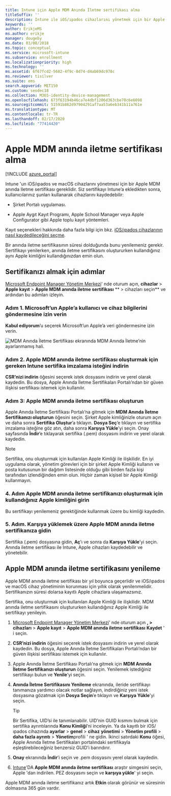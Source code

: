 ```yaml
---
title: Intune için Apple MDM Anında İletme sertifikası alma
titleSuffix: ''
description: Intune ile iOS/ıpados cihazlarını yönetmek için bir Apple MDM anında Iletme sertifikası alın.
keywords: ''
author: ErikjeMS
ms.author: erikje
manager: dougeby
ms.date: 03/08/2018
ms.topic: conceptual
ms.service: microsoft-intune
ms.subservice: enrollment
ms.localizationpriority: high
ms.technology: ''
ms.assetid: 6f67fcd2-5682-4f9c-8d74-d4ab69dc978c
ms.reviewer: tisilver
ms.suite: ems
search.appverid: MET150
ms.custom: seodec18
ms.collection: M365-identity-device-management
ms.openlocfilehash: 673f63194b46ca7e4dbf1206d363cbe70c6e6098
ms.sourcegitcommit: 51591b862d97904291af7aa53a6eb341b11a761e
ms.translationtype: MT
ms.contentlocale: tr-TR
ms.lasthandoff: 02/17/2020
ms.locfileid: "77414420"
---
```

# <a name="get-an-apple-mdm-push-certificate"></a>Apple MDM anında iletme sertifikası alma

[!INCLUDE [azure_portal](../includes/azure_portal.md)]

Intune 'un iOS/ıpados ve macOS cihazlarını yönetmesi için bir Apple MDM anında Iletme sertifikası gereklidir. Siz sertifikayı Intune’a ekledikten sonra, kullanıcılarınız şunları kullanarak cihazlarını kaydedebilir:

- Şirket Portalı uygulaması.

- Apple Aygıt Kayıt Programı, Apple School Manager veya Apple Configurator gibi Apple toplu kayıt yöntemleri.

Kayıt seçenekleri hakkında daha fazla bilgi için bkz. [iOS/ıpados cihazlarının nasıl kaydedileceğini seçme](ios-enroll.md).

Bir anında iletme sertifikasının süresi dolduğunda bunu yenilemeniz gerekir. Sertifikayı yenilerken, anında iletme sertifikasını oluştururken kullandığınız aynı Apple kimliğini kullandığınızdan emin olun.


## <a name="steps-to-get-your-certificate"></a>Sertifikanızı almak için adımlar
[Microsoft Endpoint Manager Yönetim Merkezi](https://go.microsoft.com/fwlink/?linkid=2109431)' nde oturum açın, **cihazlar** > **Apple kayıt** > **Apple MDM anında iletme sertifikası** ** > cihazları seçin** ve ardından bu adımları izleyin.

### <a name="step-1-grant-microsoft-permission-to-send-user-and-device-information-to-apple"></a>Adım 1. Microsoft’un Apple’a kullanıcı ve cihaz bilgilerini göndermesine izin verin
**Kabul ediyorum**’u seçerek Microsoft’un Apple’a veri göndermesine izin verin.

![MDM Anında İletme Sertifikası ekranında MDM Anında İletme’nin ayarlanmamış hali.](./media/apple-mdm-push-certificate-get/create-mdm-push-certificate.png)

### <a name="step-2-download-the-intune-certificate-signing-request-required-to-create-an-apple-mdm-push-certificate"></a>Adım 2. Apple MDM anında iletme sertifikası oluşturmak için gereken Intune sertifika imzalama isteğini indirin
**CSR’nizi indirin** öğesini seçerek istek dosyasını indirin ve yerel olarak kaydedin. Bu dosya, Apple Anında İletme Sertifikaları Portalı’ndan bir güven ilişkisi sertifikası istemek için kullanılır.

### <a name="step-3-create-an-apple-mdm-push-certificate"></a>Adım 3: Apple MDM anında iletme sertifikası oluşturun
Apple Anında İletme Sertifikası Portalı’na gitmek için **MDM Anında İletme Sertifikanızı oluşturun** öğesini seçin. Şirket Apple kimliğinizle oturum açın ve daha sonra **Sertifika Oluştur**’a tıklayın. **Dosya Seç**’e tıklayın ve sertifika imzalama isteğine göz atın, daha sonra **Karşıya Yükle**’yi seçin. Onay sayfasında **İndir**’e tıklayarak sertifika (.pem) dosyasını indirin ve yerel olarak kaydedin.

> [!NOTE]
> Sertifika, onu oluşturmak için kullanılan Apple Kimliği ile ilişkilidir. En iyi uygulama olarak, yönetim görevleri için bir şirket Apple Kimliği kullanın ve posta kutusunun bir dağıtım listesinde olduğu gibi birden fazla kişi tarafından izlendiğinden emin olun. Hiçbir zaman kişisel bir Apple Kimliği kullanmayın.

### <a name="step-4-enter-the-apple-id-used-to-create-your-apple-mdm-push-certificate"></a>4\. Adım Apple MDM anında iletme sertifikanızı oluşturmak için kullandığınız Apple kimliğini girin
Bu sertifikayı yenilemeniz gerektiğinde kullanmak üzere bu kimliği kaydedin.

### <a name="step-5-browse-to-your-apple-mdm-push-certificate-to-upload"></a>5\. Adım. Karşıya yüklemek üzere Apple MDM anında iletme sertifikanıza gidin
Sertifika (.pem) dosyasına gidin, **Aç**’ı ve sonra da **Karşıya Yükle**’yi seçin. Anında iletme sertifikası ile Intune, Apple cihazları kaydedebilir ve yönetebilir.

## <a name="renew-apple-mdm-push-certificate"></a>Apple MDM anında iletme sertifikasını yenileme
Apple MDM anında iletme sertifikası bir yıl boyunca geçerlidir ve iOS/ıpados ve macOS cihaz yönetiminin korunması için yıllık olarak yenilenmelidir. Sertifikanızın süresi dolarsa kayıtlı Apple cihazlara ulaşamazsınız.

Sertifika, onu oluşturmak için kullanılan Apple Kimliği ile ilişkilidir. MDM anında iletme sertifikasını oluştururken kullandığınız Apple Kimliği ile sertifikayı yenileyin.

1. [Microsoft Endpoint Manager Yönetim Merkezi](https://go.microsoft.com/fwlink/?linkid=2109431)' nde oturum açın **, > cihazları** > **Apple kayıt** > **Apple MDM anında iletme sertifikası** **Kaydet** ' i seçin.
2. **CSR’nizi indirin** öğesini seçerek istek dosyasını indirin ve yerel olarak kaydedin. Bu dosya, Apple Anında İletme Sertifikaları Portalı’ndan bir güven ilişkisi sertifikası istemek için kullanılır.
3. Apple Anında İletme Sertifikası Portalı’na gitmek için **MDM Anında İletme Sertifikanızı oluşturun** öğesini seçin. Yenilemek istediğiniz sertifikayı bulun ve **Yenile**’yi seçin.
4. **Anında İletme Sertifikasını Yenileme** ekranında, ileride sertifikayı tanımanıza yardımcı olacak notlar sağlayın, indirdiğiniz yeni istek dosyasına gözatmak için **Dosya Seçin**’e tıklayın ve **Karşıya Yükle**’yi seçin.
   > [!TIP]
   > Bir Sertifika, UID’si ile tanımlanabilir. UID’nin GUID kısmını bulmak için sertifika ayrıntılarında **Konu Kimliği**’ni inceleyin. Ya da kayıtlı bir iOS/ıpados cihazında **ayarlar** > **genel** > **cihaz** **yönetimi** > **Yönetim profili** > **daha fazla ayrıntı** > **Yönetim**profili ' ne gidin. İkinci satırdaki **Konu** öğesi, Apple Anında İletme Sertifikaları portalındaki sertifikayla eşleştirebileceğiniz benzersiz GUID’i barındırır.
 
6. **Onay** ekranında **İndir**’i seçin ve .pem dosyasını yerel olarak kaydedin.
7. [Intune](https://go.microsoft.com/fwlink/?linkid=2090973)'DA **Apple MDM anında iletme sertifikası** araştır simgesini seçin, Apple 'dan indirilen. PEZ dosyasını seçin ve **karşıya yükle**' yi seçin.

Apple MDM anında iletme sertifikanız artık **Etkin** olarak görünür ve süresinin dolmasına 365 gün vardır.
